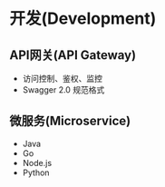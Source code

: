 # 开发(Development)

## API网关(API Gateway)
- 访问控制、鉴权、监控
- Swagger 2.0 规范格式

## 微服务(Microservice)
- Java
- Go
- Node.js
- Python

